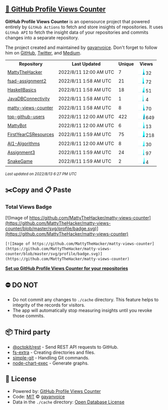 ## [🚀 GitHub Profile Views Counter](https://github.com/gayanvoice/github-profile-views-counter)
**GitHub Profile Views Counter** is an opensource project that powered entirely by  `GitHub Actions` to fetch and store insights of repositories.
It uses `GitHub API` to fetch the insight data of your repositories and commits changes into a separate repository.

The project created and maintained by [gayanvoice](https://github.com/gayanvoice). Don't forget to follow him on [GitHub](https://github.com/gayanvoice), [Twitter](https://twitter.com/gayanvoice), and [Medium](https://gayanvoice.medium.com/).

<table>
	<tr>
		<th>
			Repository
		</th>
		<th>
			Last Updated
		</th>
		<th>
			Unique
		</th>
		<th>
			Views
		</th>
	</tr>
	<tr>
		<td>
			<a href="https://github.com/MattyTheHacker/matty-views-counter/tree/master/readme/442212745/year.md">
				MattyTheHacker
			</a>
		</td>
		<td>
			2022/8/11 12:00 AM UTC
		</td>
		<td>
			7
		</td>
		<td>
			<img alt="Response time graph" src="https://github.com/MattyTheHacker/matty-views-counter/raw/master/graph/442212745/small/year.png" height="20"> 32
		</td>
	</tr>
	<tr>
		<td>
			<a href="https://github.com/MattyTheHacker/matty-views-counter/tree/master/readme/498286965/year.md">
				fsad-assignment2
			</a>
		</td>
		<td>
			2022/8/11 1:58 AM UTC
		</td>
		<td>
			21
		</td>
		<td>
			<img alt="Response time graph" src="https://github.com/MattyTheHacker/matty-views-counter/raw/master/graph/498286965/small/year.png" height="20"> 72
		</td>
	</tr>
	<tr>
		<td>
			<a href="https://github.com/MattyTheHacker/matty-views-counter/tree/master/readme/452449349/year.md">
				HaskellBasics
			</a>
		</td>
		<td>
			2022/8/11 1:58 AM UTC
		</td>
		<td>
			18
		</td>
		<td>
			<img alt="Response time graph" src="https://github.com/MattyTheHacker/matty-views-counter/raw/master/graph/452449349/small/year.png" height="20"> 51
		</td>
	</tr>
	<tr>
		<td>
			<a href="https://github.com/MattyTheHacker/matty-views-counter/tree/master/readme/453407069/year.md">
				JavaDBConnectivity
			</a>
		</td>
		<td>
			2022/8/11 1:58 AM UTC
		</td>
		<td>
			1
		</td>
		<td>
			<img alt="Response time graph" src="https://github.com/MattyTheHacker/matty-views-counter/raw/master/graph/453407069/small/year.png" height="20"> 4
		</td>
	</tr>
	<tr>
		<td>
			<a href="https://github.com/MattyTheHacker/matty-views-counter/tree/master/readme/501328809/year.md">
				matty-views-counter
			</a>
		</td>
		<td>
			2022/8/11 1:58 AM UTC
		</td>
		<td>
			8
		</td>
		<td>
			<img alt="Response time graph" src="https://github.com/MattyTheHacker/matty-views-counter/raw/master/graph/501328809/small/year.png" height="20"> 70
		</td>
	</tr>
	<tr>
		<td>
			<a href="https://github.com/MattyTheHacker/matty-views-counter/tree/master/readme/501347697/year.md">
				top-github-users
			</a>
		</td>
		<td>
			2022/8/11 12:00 AM UTC
		</td>
		<td>
			422
		</td>
		<td>
			<img alt="Response time graph" src="https://github.com/MattyTheHacker/matty-views-counter/raw/master/graph/501347697/small/year.png" height="20"> 649
		</td>
	</tr>
	<tr>
		<td>
			<a href="https://github.com/MattyTheHacker/matty-views-counter/tree/master/readme/501375327/year.md">
				MattyBot
			</a>
		</td>
		<td>
			2022/8/11 12:00 AM UTC
		</td>
		<td>
			6
		</td>
		<td>
			<img alt="Response time graph" src="https://github.com/MattyTheHacker/matty-views-counter/raw/master/graph/501375327/small/year.png" height="20"> 13
		</td>
	</tr>
	<tr>
		<td>
			<a href="https://github.com/MattyTheHacker/matty-views-counter/tree/master/readme/414278021/year.md">
				FirstYearCSResources
			</a>
		</td>
		<td>
			2022/8/11 1:59 AM UTC
		</td>
		<td>
			75
		</td>
		<td>
			<img alt="Response time graph" src="https://github.com/MattyTheHacker/matty-views-counter/raw/master/graph/414278021/small/year.png" height="20"> 218
		</td>
	</tr>
	<tr>
		<td>
			<a href="https://github.com/MattyTheHacker/matty-views-counter/tree/master/readme/497300739/year.md">
				AI1-Algorithms
			</a>
		</td>
		<td>
			2022/8/11 12:00 AM UTC
		</td>
		<td>
			8
		</td>
		<td>
			<img alt="Response time graph" src="https://github.com/MattyTheHacker/matty-views-counter/raw/master/graph/497300739/small/year.png" height="20"> 30
		</td>
	</tr>
	<tr>
		<td>
			<a href="https://github.com/MattyTheHacker/matty-views-counter/tree/master/readme/489458791/year.md">
				Assignment3
			</a>
		</td>
		<td>
			2022/8/11 1:59 AM UTC
		</td>
		<td>
			24
		</td>
		<td>
			<img alt="Response time graph" src="https://github.com/MattyTheHacker/matty-views-counter/raw/master/graph/489458791/small/year.png" height="20"> 97
		</td>
	</tr>
	<tr>
		<td>
			<a href="https://github.com/MattyTheHacker/matty-views-counter/tree/master/readme/450966880/year.md">
				SnakeGame
			</a>
		</td>
		<td>
			2022/8/11 1:59 AM UTC
		</td>
		<td>
			2
		</td>
		<td>
			<img alt="Response time graph" src="https://github.com/MattyTheHacker/matty-views-counter/raw/master/graph/450966880/small/year.png" height="20"> 4
		</td>
	</tr>
</table>

<small><i>Last updated on 2022/8/13 6:27 PM UTC</i></small>

## ✂️Copy and 📋 Paste
### Total Views Badge
[![Image of https://github.com/MattyTheHacker/matty-views-counter](https://github.com/MattyTheHacker/matty-views-counter/blob/master/svg/profile/badge.svg)](https://github.com/MattyTheHacker/matty-views-counter)

```readme
[![Image of https://github.com/MattyTheHacker/matty-views-counter](https://github.com/MattyTheHacker/matty-views-counter/blob/master/svg/profile/badge.svg)](https://github.com/MattyTheHacker/matty-views-counter)
```
[**Set up GitHub Profile Views Counter for your repositories**](https://github.com/gayanvoice/github-profile-views-counter)
## ⛔ DO NOT
- Do not commit any changes to `./cache` directory. This feature helps to integrity of the records for visitors.
- The app will automatically stop measuring insights until you revoke those commits.
## 📦 Third party

- [@octokit/rest](https://www.npmjs.com/package/@octokit/rest) - Send REST API requests to GitHub.
- [fs-extra](https://www.npmjs.com/package/fs-extra) - Creating directories and files.
- [simple-git](https://www.npmjs.com/package/simple-git) - Handling Git commands.
- [node-chart-exec](https://www.npmjs.com/package/node-chart-exec) - Generate graphs.
## 📄 License
- Powered by: [GitHub Profile Views Counter](https://github.com/gayanvoice/github-profile-views-counter)
- Code: [MIT](./LICENSE) © [gayanvoice](https://github.com/gayanvoice)
- Data in the `./cache` directory: [Open Database License](https://opendatacommons.org/licenses/odbl/1-0/)